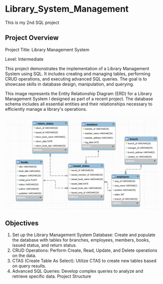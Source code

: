 # Library_System_Management
This is my 2nd SQL project

## Project Overview
Project Title: Library Management System

Level: Intermediate

This project demonstrates the implementation of a Library Management System using SQL. It includes creating and managing tables, performing CRUD operations, and executing advanced SQL queries. The goal is to showcase skills in database design, manipulation, and querying.

This image represents the Entity Relationship Diagram (ERD) for a Library Management System I designed as part of a recent project. The database schema includes all essential entities and their relationships necessary to efficiently manage a library's operations.

![](https://github.com/Asaduzzamansafi/Library_System_Management/blob/71fc192178098877057e4e11da6c5ee7a8759925/Screenshot%202025-08-01%20234711.png)

## Objectives
1. Set up the Library Management System Database: Create and populate the database with tables for branches, employees, members, books, issued status, and return status.
2. CRUD Operations: Perform Create, Read, Update, and Delete operations on the data.
3. CTAS (Create Table As Select): Utilize CTAS to create new tables based on query results.
4. Advanced SQL Queries: Develop complex queries to analyze and retrieve specific data.
Project Structure
